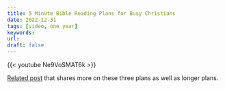 ```yaml
---
title: 5 Minute Bible Reading Plans for Busy Christians
date: 2022-12-31
tags: [video, one year]
keywords: 
url:
draft: false
---
```


{{< youtube Ne9VoSMAT6k >}} 

[Related post](https://redeemingproductivity.com/bible-reading-plans-2023/) that shares more on these three plans as well as longer plans.